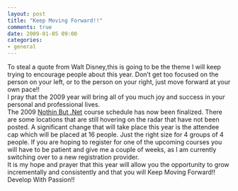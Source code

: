 ```yaml
---
layout: post
title: "Keep Moving Forward!!"
comments: true
date: 2009-01-05 09:00
categories:
- general
---
```


To steal a quote from Walt Disney,this is going to be the theme I will keep trying to encourage people about this year. Don’t get too focused on the person on your left, or to the person on your right, just move forward at your own pace!!  
I pray that the 2009 year will bring all of you much joy and success in your personal and professional lives.  
The 2009 [Nothin But .Net](http://www.developwithpassion.com/training.oo) course schedule has now been finalized. There are some locations that are still hovering on the radar that have not been posted. A significant change that will take place this year is the attendee cap which will be placed at 16 people. Just the right size for 4 groups of 4 people. If you are hoping to register for one of the upcoming courses you will have to be patient and give me a couple of weeks, as I am currently switching over to a new registration provider.  
It is my hope and prayer that this year will allow you the opportunity to grow incrementally and consistently and that you will Keep Moving Forward!!  
Develop With Passion!!




